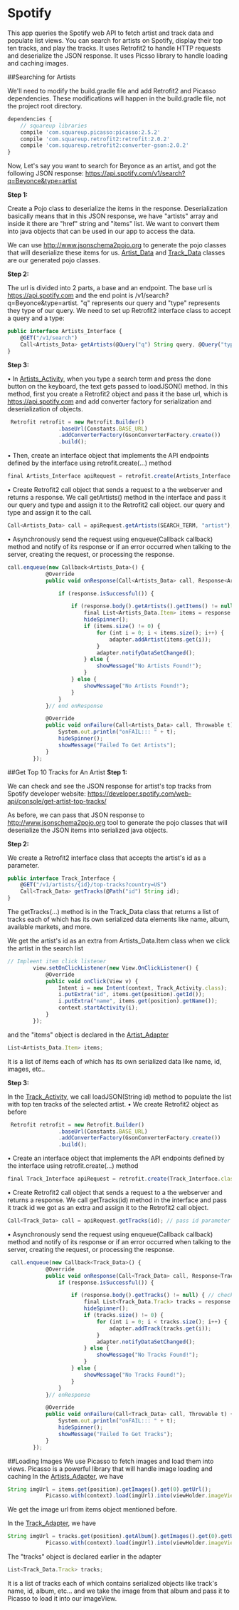 # Spotify
This app queries the Spotify web API to fetch artist and track data and populate list views. You can search for artists on Spotify, display their top ten tracks, and play the tracks. It uses Retrofit2 to handle HTTP requests and deserialize the JSON response. It uses Picsso library to handle loading and caching images. 

##Searching for Artists

We'll need to modify the build.gradle file and add Retrofit2 and Picasso dependencies. These modifications will happen in the build.gradle file, not the project root directory.
```javascript
dependencies { 
    // squareup libraries
    compile 'com.squareup.picasso:picasso:2.5.2' 
    compile 'com.squareup.retrofit2:retrofit:2.0.2'
    compile 'com.squareup.retrofit2:converter-gson:2.0.2' 
}
```

Now, Let's say you want to search for Beyonce as an artist, and got the following JSON response:
https://api.spotify.com/v1/search?q=Beyonce&type=artist


**Step 1:**

Create a Pojo class to deserialize the items in the response. 
Deserialization basically means that in this JSON response, we have "artists" array and inside it there are "href" string and "items" list. We want to convert them into java objects that can be used in our app to access the data.

We can use http://www.jsonschema2pojo.org to generate 
the pojo classes that will deserialize these items for us. [Artist_Data](https://github.com/appfactoryCo/Spotify/blob/master/app/src/main/java/appfactory/spotify/Pojo/Artists_Data.java) and [Track_Data](https://github.com/appfactoryCo/Spotify/blob/master/app/src/main/java/appfactory/spotify/Pojo/Track_Data.java) classes are our generated pojo classes.


**Step 2:** 

The url is divided into 2 parts, a base and an endpoint. The base url is https://api.spotify.com and the end point
is /v1/search?q=Beyonce&type=artist. "q" represents our query and "type" represents they type of our query. 
We need to set up Retrofit2 interface class to accept a query and a type:
```javascript
public interface Artists_Interface {
    @GET("/v1/search")
    Call<Artists_Data> getArtists(@Query("q") String query, @Query("type") String type);
}
```


**Step 3:** 

• In [Artists_Activity](https://github.com/appfactoryCo/Spotify/blob/master/app/src/main/java/appfactory/spotify/Activities/Artists_Activity.java), when you type a search term and press the done button on the keyboard, the text gets passed to loadJSON() 
method. 
In this method, first you create a Retrofit2 object and pass it
the base url, which is https://api.spotify.com and add converter factory for serialization and deserialization of objects.
```javascript
 Retrofit retrofit = new Retrofit.Builder()
                .baseUrl(Constants.BASE_URL)
                .addConverterFactory(GsonConverterFactory.create())
                .build();
```
• Then, create an interface object that implements the API endpoints defined by the interface using retrofit.create(...) method
```javascript
final Artists_Interface apiRequest = retrofit.create(Artists_Interface.class);
```
• Create Retrofit2 call object that sends a request to a the webserver and returns a response. We call getArtists() method in the 
interface and pass it our query and type and assign it to the Retrofit2 call object.
our query and type and assign it to the call.
```javascript
Call<Artists_Data> call = apiRequest.getArtists(SEARCH_TERM, "artist"); // pass query to the endpoint
```
• Asynchronously send the request using enqueue(Callback<T> callback) method and notify of its response or if an error
occurred when talking to the server, creating the request, or processing the response.
```javascript
call.enqueue(new Callback<Artists_Data>() {
            @Override
            public void onResponse(Call<Artists_Data> call, Response<Artists_Data> response) {

                if (response.isSuccessful()) {

                    if (response.body().getArtists().getItems() != null) { // check data
                        final List<Artists_Data.Item> items = response.body().getArtists().getItems();
                        hideSpinner();
                        if (items.size() != 0) {
                            for (int i = 0; i < items.size(); i++) {
                                adapter.addArtist(items.get(i));
                            }
                            adapter.notifyDataSetChanged();
                        } else {
                            showMessage("No Artists Found!");
                        }
                    } else {
                        showMessage("No Artists Found!");
                    }
                }
            }// end onResponse

            @Override
            public void onFailure(Call<Artists_Data> call, Throwable t) {
                System.out.println("onFAIL::: " + t);
                hideSpinner();
                showMessage("Failed To Get Artists");
            }
        });
```





##Get Top 10 Tracks for An Artist
**Step 1:** 

We can check and see the JSON response for artist's top tracks from Spotify developer website:
https://developer.spotify.com/web-api/console/get-artist-top-tracks/

As before, we can pass that JSON response to http://www.jsonschema2pojo.org tool to generate the pojo classes that will 
deserialize the JSON items into serialized java objects.


**Step 2:** 

We create a Retrofit2 interface class that accepts the artist's id as a parameter.
```javascript
public interface Track_Interface {
    @GET("/v1/artists/{id}/top-tracks?country=US")
    Call<Track_Data> getTracks(@Path("id") String id);
}
```
The getTracks(...) method is in the Track_Data class that returns a list of tracks each of which has its own serialized data
elements like name, album, available markets, and more.

We get the artist's id as an extra from Artists_Data.Item class when we click the artist in the search list
```javascript
// Impleent item click listener
        view.setOnClickListener(new View.OnClickListener() {
            @Override
            public void onClick(View v) {
                Intent i = new Intent(context, Track_Activity.class);
                i.putExtra("id", items.get(position).getId());
                i.putExtra("name", items.get(position).getName());
                context.startActivity(i);
            }
        });
```
and the "items" object is declared in the [Artist_Adapter](https://github.com/appfactoryCo/Spotify/blob/master/app/src/main/java/appfactory/spotify/Adapters/Artists_Adapter.java)
```javascript
List<Artists_Data.Item> items;
```
It is a list of items each of which has its own serialized data like name, id, images, etc..


**Step 3:** 

In the [Track_Activity](https://github.com/appfactoryCo/Spotify/blob/master/app/src/main/java/appfactory/spotify/Activities/Track_Activity.java), we call loadJSON(String id) method to populate the list with top ten tracks of the selected artist.
• We create Retrofit2 object as before
```javascript
 Retrofit retrofit = new Retrofit.Builder()
                .baseUrl(Constants.BASE_URL)
                .addConverterFactory(GsonConverterFactory.create())
                .build();
```
 • Create an interface object that implements the API endpoints defined by the interface using retrofit.create(...) method
```javascript
final Track_Interface apiRequest = retrofit.create(Track_Interface.class);
```
• Create Retrofit2 call object that sends a request to a the webserver and returns a response. We call getTracks(id) method in the 
interface and pass it track id we got as an extra and assign it to the Retrofit2 call object.
```javascript
Call<Track_Data> call = apiRequest.getTracks(id); // pass id parameter to the endpoint
```
• Asynchronously send the request using enqueue(Callback<T> callback) method and notify of its response or if an error
occurred when talking to the server, creating the request, or processing the response.
```javascript
 call.enqueue(new Callback<Track_Data>() {
            @Override
            public void onResponse(Call<Track_Data> call, Response<Track_Data> response) {
                if (response.isSuccessful()) {

                    if (response.body().getTracks() != null) { // check data
                        final List<Track_Data.Track> tracks = response.body().getTracks();
                        hideSpinner();
                        if (tracks.size() != 0) {
                            for (int i = 0; i < tracks.size(); i++) {
                                adapter.addTrack(tracks.get(i));
                            }
                            adapter.notifyDataSetChanged();
                        } else {
                            showMessage("No Tracks Found!");
                        }
                    } else {
                        showMessage("No Tracks Found!");
                    }
                }
            }// onResponse

            @Override
            public void onFailure(Call<Track_Data> call, Throwable t) {
                System.out.println("onFAIL::: " + t);
                hideSpinner();
                showMessage("Failed To Get Tracks");
            }
        });
```



##Loading Images
We use Picasso to fetch images and load them into views. Picasso is a powerful library that will handle image
loading and caching
In the [Artists_Adapter](https://github.com/appfactoryCo/Spotify/blob/master/app/src/main/java/appfactory/spotify/Adapters/Artists_Adapter.java), we have
```javascript
String imgUrl = items.get(position).getImages().get(0).getUrl();
            Picasso.with(context).load(imgUrl).into(viewHolder.imageView);
```
We get the image url from items object mentioned before.

In the [Track_Adapter](https://github.com/appfactoryCo/Spotify/blob/master/app/src/main/java/appfactory/spotify/Adapters/Track_Adapter.java), we have
```javascript
String imgUrl = tracks.get(position).getAlbum().getImages().get(0).getUrl();
            Picasso.with(context).load(imgUrl).into(viewHolder.imageView);
```
The "tracks" object is declared earlier in the adapter 
```javascript
List<Track_Data.Track> tracks;
```
It is a list of tracks each of which contains serialized objects like track's name, id, album, etc... and we take the image
from that album and pass it to Picasso to load it into our imageView.
